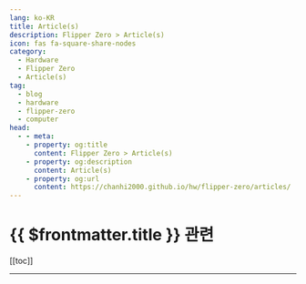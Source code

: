 ```yaml
---
lang: ko-KR
title: Article(s)
description: Flipper Zero > Article(s)
icon: fas fa-square-share-nodes
category:
  - Hardware
  - Flipper Zero
  - Article(s)
tag: 
  - blog
  - hardware
  - flipper-zero
  - computer  
head:
  - - meta:
    - property: og:title
      content: Flipper Zero > Article(s)
    - property: og:description
      content: Article(s)
    - property: og:url
      content: https://chanhi2000.github.io/hw/flipper-zero/articles/
---
```


# {{ $frontmatter.title }} 관련

[[toc]]

---